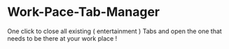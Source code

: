 # Work-Pace-Tab-Manager
One click to close all existing ( entertainment ) Tabs and open the one that needs to be there at your work place !
